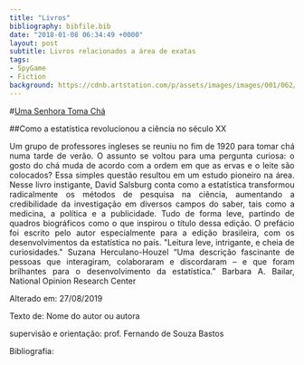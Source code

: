 ```yaml
---
title: "Livros"
bibliography: bibfile.bib
date: "2018-01-08 06:34:49 +0000"
layout: post
subtitle: Livros relacionados a área de exatas
tags:
- SpyGame
- Fiction
background: https://cdnb.artstation.com/p/assets/images/images/001/062/435/large/etienne-lamoureux-snowpartrol.jpg?1439231484
---
```


#[Uma Senhora Toma Chá](https://www.amazon.com.br/Uma-senhora-toma-ch%C3%A1-revolucionou/dp/853780116X/ref=sr_1_1?gclid=EAIaIQobChMI6dq5io6j5AIVhZOzCh26egNcEAAYASAAEgIkLfD_BwE&hvadid=326898122289&hvdev=c&hvlocphy=1031886&hvnetw=g&hvpos=1t1&hvqmt=e&hvrand=2945461838419011935&hvtargid=kwd-24604235043&keywords=uma+senhora+toma+ch%C3%A1&qid=1566910934&s=gateway&sr=8-1)

##Como a estatística revolucionou a ciência no século XX

<p style="text-align: justify;">
Um grupo de professores ingleses se reuniu no fim de 1920 para tomar chá numa tarde de verão. O assunto se voltou para uma pergunta curiosa: o gosto do chá muda de acordo com a ordem em que as ervas e o leite são colocados? Essa simples questão resultou em um estudo pioneiro na área. Nesse livro instigante, David Salsburg conta como a estatística transformou radicalmente os métodos de pesquisa na ciência, aumentando a credibilidade da investigação em diversos campos do saber, tais como a medicina, a política e a publicidade. Tudo de forma leve, partindo de quadros biográficos como o que inspirou o título dessa edição. O prefácio foi escrito pelo autor especialmente para a edição brasileira, com os desenvolvimentos da estatística no país. "Leitura leve, intrigante, e cheia de curiosidades." Suzana Herculano-Houzel “Uma descrição fascinante de pessoas que interagiram, colaboraram e discordaram – e que foram brilhantes para o desenvolvimento da estatística.” Barbara A. Bailar, National Opinion Research Center
</p>

Alterado em: 27/08/2019

Texto de: Nome do autor ou autora 

supervisão e orientação: prof. Fernando de Souza Bastos

Bibliografia:
